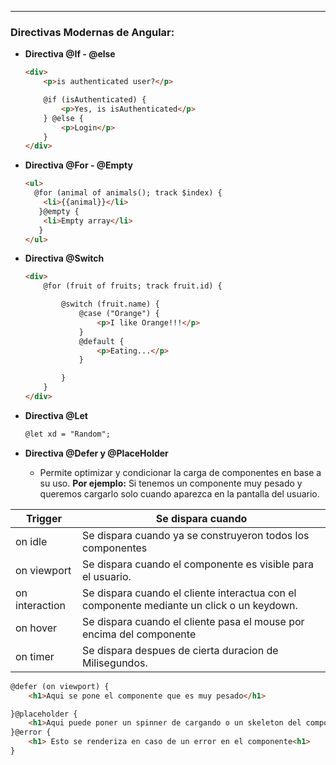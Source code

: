 
---
### Directivas Modernas de Angular:

- **Directiva @If - @else**
	```html
	<div>
	    <p>is authenticated user?</p>
	
	    @if (isAuthenticated) {
	        <p>Yes, is isAuthenticated</p>
	    } @else {
	        <p>Login</p>
	    }
	</div>
	```


- **Directiva @For - @Empty**
	```html
	<ul>
	  @for (animal of animals(); track $index) {
	    <li>{{animal}}</li>
	   }@empty {
	    <li>Empty array</li>
	   }
	</ul>
	```

- **Directiva @Switch**
	```html
	<div>
	    @for (fruit of fruits; track fruit.id) {
	
	        @switch (fruit.name) {
	            @case ("Orange") {
	                <p>I like Orange!!!</p>
	            }
	            @default {
	                <p>Eating...</p>
	            }
	
	        }
	    }
	</div>
	```

- **Directiva @Let**
	```html
	@let xd = "Random";
	```


- **Directiva @Defer y @PlaceHolder**
	- Permite optimizar y condicionar la carga de componentes en base a su uso. **Por ejemplo:** Si tenemos un componente muy pesado y queremos cargarlo solo cuando aparezca en la pantalla del usuario.


| **Trigger**    | **Se dispara cuando**                                                                     |
| -------------- | ----------------------------------------------------------------------------------------- |
| on idle        | Se dispara cuando ya se construyeron todos los componentes                                |
| on viewport    | Se dispara cuando el componente es visible para el usuario.                               |
| on interaction | Se dispara cuando el cliente interactua con el componente mediante un click o un keydown. |
| on hover       | Se dispara cuando el cliente pasa el mouse por encima del componente                      |
| on timer       | Se dispara despues de cierta duracion de Milisegundos.                                    |
```html
@defer (on viewport) {
    <h1>Aqui se pone el componente que es muy pesado</h1>

}@placeholder {
    <h1>Aqui puede poner un spinner de cargando o un skeleton del componente</h1>
}@error {
	<h1> Esto se renderiza en caso de un error en el componente<h1>
}
```